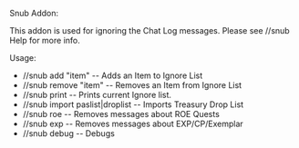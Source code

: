 Snub Addon:

This addon is used for ignoring the Chat Log messages. Please see //snub Help for more info.

Usage:

* //snub add "item" -- Adds an Item to Ignore List
* //snub remove "item" -- Removes an Item from Ignore List
* //snub print -- Prints current Ignore list.
* //snub import paslist|droplist -- Imports Treasury Drop List
* //snub roe  -- Removes messages about ROE Quests
* //snub exp  -- Removes messages about EXP/CP/Exemplar
* //snub debug -- Debugs
	
